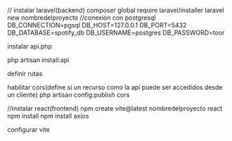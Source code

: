 // instalar laravel(backend)
composer global require laravel/installer
laravel new nombredelproyecto
    //conexion con postgresql
    DB_CONNECTION=pgsql
    DB_HOST=127.0.0.1
    DB_PORT=5432
    DB_DATABASE=spotify_db
    DB_USERNAME=postgres
    DB_PASSWORD=toor

instalar api.php

php artisan install:api

definir rutas

habilitar cors(define si un recurso como la api puede ser accedidos desde un cliente)
php artisan config:publish cors



//instalar react(frontend)
npm create vite@latest nombredelproyecto react
npm install
npm install axios

configurar vite

